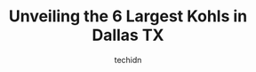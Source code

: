 ---
layout: ampstory
image: https://i0.wp.com/www.depkes.org/wp-content/uploads/2023/06/kohls-0-in-dallas-tx-1685965077.jpeg?resize=640,853
author: techidn
featured: false
description: Discover the impressive array of Kohls options in Dallas TX, where you can find 6 of the largest Kohls establishments in the area. From renowned classics to hidden gems, Dallas TX offers a d
title: Unveiling the 6 Largest Kohls in Dallas TX
cover:
   title: Unveiling the 6 Largest Kohls in Dallas TX
   subtitle: Rickpate
   background: https://www.depkes.org/wp-content/uploads/2023/06/kohls-0-in-dallas-tx-1685965077.jpeg

pages: 
 - layout: thirds
   top: <h1>#1 Kohls</h1>
   bottom: "<p>It was a bust. I was looking for Sephora, but according to a sales associate it wont be in the store until some time in August.01/20/2023-They have cute Valentines Day </p>"
   background: https://www.depkes.org/wp-content/uploads/2023/06/kohls-1-in-dallas-tx-1685965077.jpeg
   backgroundblur: true
 - layout: thirds
   top: <h1>#2 Kohls</h1>
   bottom: "<p>823 E Interstate 30, Rockwall, TX 75087, United States</p>"
   background: https://www.depkes.org/wp-content/uploads/2023/06/kohls-2-in-dallas-tx-1685965078.jpeg
   cta:
      link: https://www.depkes.org/blog/unveiling-the-6-largest-kohls-in-dallas-tx/
      text: Unveiling the 6 Largest Kohls in Dallas TX
 - layout: thirds
   top: <h1>#3 Kohls</h1>
   bottom: "<p>18224 Preston Rd, Dallas, TX 75252, United States</p>"
   background: https://www.depkes.org/wp-content/uploads/2023/06/kohls-3-in-dallas-tx-1685965078.jpeg
   cta:
      link: https://www.depkes.org/blog/unveiling-the-6-largest-kohls-in-dallas-tx/
      text: Unveiling the 6 Largest Kohls in Dallas TX
 - layout: thirds
   top: <h1>#4 Kohls</h1>
   bottom: "<p>5750 Skillman St, Dallas, TX 75206, United States</p>"
   background: https://images.unsplash.com/photo-1608501821300-4f99e58bba77?ixlib=rb-4.0.3&ixid=MnwxMjA3fDB8MHxwaG90by1wYWdlfHx8fGVufDB8fHx8&auto=format&fit=crop&w=640&h=853&q=80
   cta:
      link: https://www.depkes.org/blog/unveiling-the-6-largest-kohls-in-dallas-tx/
      text: Unveiling the 6 Largest Kohls in Dallas TX
 - layout: thirds
   top: <h1>#5 Kohls</h1>
   bottom: "<p>5800 Preston Rd, Plano, TX 75093, United States</p>"
   background: https://images.unsplash.com/photo-1527066579998-dbbae57f45ce?ixlib=rb-4.0.3&ixid=MnwxMjA3fDB8MHxwaG90by1wYWdlfHx8fGVufDB8fHx8&auto=format&fit=crop&w=640&h=853&q=80
   cta:
      link: https://www.depkes.org/blog/unveiling-the-6-largest-kohls-in-dallas-tx/
      text: Unveiling the 6 Largest Kohls in Dallas TX

 - layout: thirds
   middle: Continue reading...
   background: https://images.unsplash.com/photo-1613843873231-1447db182f97?ixlib=rb-4.0.3&ixid=MnwxMjA3fDB8MHxwaG90by1wYWdlfHx8fGVufDB8fHx8&auto=format&fit=crop&w=640&h=853&q=80
   cta:
      link: https://www.depkes.org/blog/unveiling-the-6-largest-kohls-in-dallas-tx/
      text: Unveiling the 6 Largest Kohls in Dallas TX
      
---